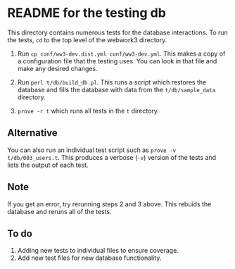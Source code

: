 # README for the testing db

This directory contains numerous tests for the database interactions. To run the tests,
`cd` to the top level of the webwork3 directory.

1. Run  `cp conf/ww3-dev.dist.yml conf/ww3-dev.yml`.  This makes a copy of a configuration
file that the testing uses.  You can look in that file and make any desired changes.

2. Run `perl t/db/build_db.pl`.  This runs a script which restores the database and
fills the database with data from the `t/db/sample_data` directory.

3. `prove -r t` which runs all tests in the `t` directory.

## Alternative

You can also run an individual test script such as `prove -v t/db/003_users.t`.
This produces a verbose (`-v`) version of the tests and lists the output of
each test.

## Note

If you get an error, try rerunning steps 2 and 3 above.  This rebuids the database
and reruns all of the tests.

## To do

1. Adding new tests to individual files to ensure coverage.
2. Add new test files for new database functionality.
